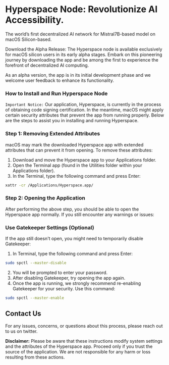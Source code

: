 # Hyperspace Node: Revolutionize AI Accessibility.
The world’s first decentralized AI network for Mistral7B-based model on macOS Silicon-based.

Download the Alpha Release: The Hyperspace node is available exclusively for macOS silicon users in its early alpha stages. Embark on this pioneering journey by downloading the app and be among the first to experience the forefront of decentralized AI computing.

As an alpha version, the app is in its initial development phase and we welcome user feedback to enhance its functionality.

### How to Install and Run Hyperspace Node
`Important Notice:` Our application, Hyperspace, is currently in the process of obtaining code signing certification. In the meantime, macOS might apply certain security attributes that prevent the app from running properly. Below are the steps to assist you in installing and running Hyperspace.

### Step 1: Removing Extended Attributes

macOS may mark the downloaded Hyperspace app with extended attributes that can prevent it from opening. To remove these attributes:

1. Download and move the Hyperspace app to your Applications folder.
2. Open the Terminal app (found in the Utilities folder within your Applications folder).
3. In the Terminal, type the following command and press Enter:

```bash
xattr -cr /Applications/Hyperspace.app/
```

### Step 2: Opening the Application

After performing the above step, you should be able to open the Hyperspace app normally. If you still encounter any warnings or issues:

### Use Gatekeeper Settings (Optional)

If the app still doesn't open, you might need to temporarily disable Gatekeeper:

1. In Terminal, type the following command and press Enter:

```bash
sudo spctl --master-disable
```

2. You will be prompted to enter your password.
3. After disabling Gatekeeper, try opening the app again.
4. Once the app is running, we strongly recommend re-enabling Gatekeeper for your security. Use this command:

```bash
sudo spctl --master-enable
```


## Contact Us
For any issues, concerns, or questions about this process, please reach out to us on twitter.

**Disclaimer:** Please be aware that these instructions modify system settings and the attributes of the Hyperspace app. Proceed only if you trust the source of the application. We are not responsible for any harm or loss resulting from these actions.



